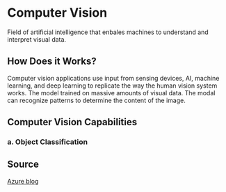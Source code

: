 # Computer Vision
Field of artificial intelligence that enbales machines to understand and interpret visual data.

## How Does it Works?
Computer vision applications use input from sensing devices, AI, machine learning, and deep learning to replicate the way the human vision system works. The model trained on massive amounts of visual data. The modal can recognize patterns to determine the content of the image.

## Computer Vision Capabilities
### a. Object Classification


## Source
[Azure blog](https://azure.microsoft.com/en-us/resources/cloud-computing-dictionary/what-is-computer-vision#object-classification)